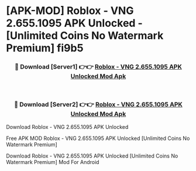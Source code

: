 # [APK-MOD] Roblox - VNG 2.655.1095 APK Unlocked - [Unlimited Coins No Watermark Premium] fi9b5



<div align="center">
<h3>🔴 Download [Server1] 👉👉 <a href="https://momento.my/?title=Roblox_-_VNG_2.655.1095_APK_Unlocked">Roblox - VNG 2.655.1095 APK Unlocked Mod Apk</a></h3><br>

<h3>🔴 Download [Server2] 👉👉 <a href="https://momento.my/?title=Roblox_-_VNG_2.655.1095_APK_Unlocked">Roblox - VNG 2.655.1095 APK Unlocked Mod Apk</a></h3>
</div>



Download Roblox - VNG 2.655.1095 APK Unlocked 

Free APK MOD Roblox - VNG 2.655.1095 APK Unlocked [Unlimited Coins No Watermark Premium]

Download Roblox - VNG 2.655.1095 APK Unlocked [Unlimited Coins No Watermark Premium] Mod For Android
